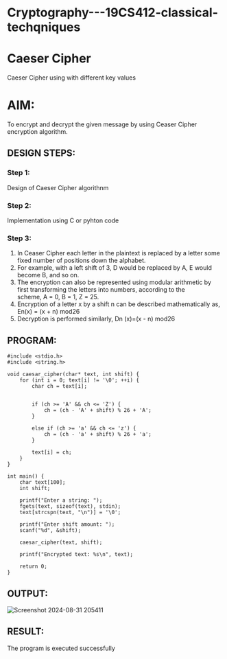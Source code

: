 # Cryptography---19CS412-classical-techqniques
# Caeser Cipher
Caeser Cipher using with different key values

# AIM:

To encrypt and decrypt the given message by using Ceaser Cipher encryption algorithm.


## DESIGN STEPS:

### Step 1:

Design of Caeser Cipher algorithnm 

### Step 2:

Implementation using C or pyhton code

### Step 3:

1.	In Ceaser Cipher each letter in the plaintext is replaced by a letter some fixed number of positions down the alphabet.
2.	For example, with a left shift of 3, D would be replaced by A, E would become B, and so on.
3.	The encryption can also be represented using modular arithmetic by first transforming the letters into numbers, according to the   
    scheme, A = 0, B = 1, Z = 25.
4.	Encryption of a letter x by a shift n can be described mathematically as,
                       En(x) = (x + n) mod26
5.	Decryption is performed similarly,
                       Dn (x)=(x - n) mod26


## PROGRAM:
```
#include <stdio.h>
#include <string.h>

void caesar_cipher(char* text, int shift) {
    for (int i = 0; text[i] != '\0'; ++i) {
        char ch = text[i];

        
        if (ch >= 'A' && ch <= 'Z') {
            ch = (ch - 'A' + shift) % 26 + 'A';
        }
       
        else if (ch >= 'a' && ch <= 'z') {
            ch = (ch - 'a' + shift) % 26 + 'a';
        }

        text[i] = ch;
    }
}

int main() {
    char text[100];
    int shift;

    printf("Enter a string: ");
    fgets(text, sizeof(text), stdin);
    text[strcspn(text, "\n")] = '\0';  

    printf("Enter shift amount: ");
    scanf("%d", &shift);

    caesar_cipher(text, shift);

    printf("Encrypted text: %s\n", text);

    return 0;
}

```


## OUTPUT:


![Screenshot 2024-08-31 205411](https://github.com/user-attachments/assets/6d2c3f17-fc70-461a-a516-5bad40c9f14e)



## RESULT:
The program is executed successfully












 



 
















 








